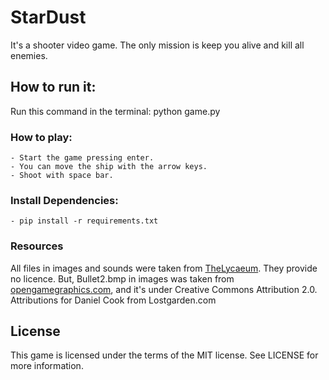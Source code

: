 # StarDust
It's a shooter video game. The only mission is keep you alive and kill all enemies.

## How to run it:
Run this command in the terminal: python game.py

### How to play:
    - Start the game pressing enter.
    - You can move the ship with the arrow keys.
    - Shoot with space bar.

### Install Dependencies:
    - pip install -r requirements.txt

### Resources
All files in images and sounds were taken from [TheLycaeum](https://github.com/TheLycaeum/pygame).
They provide no licence. But, Bullet2.bmp in images was taken from [opengamegraphics.com](https://opengamegraphics.com/direct-download/OTl8aHR0cDovL3NoYWR5YmVhdmVyLmNvbS9Qcm9kdWN0cy9Qcm9kdWN0cy9EYXJrJTIwc3BhY2UlMjBzaG9vdGVyLnppcA==/),
and it's under Creative Commons Attribution 2.0. Attributions for Daniel Cook from Lostgarden.com

## License
This game is licensed under the terms of the MIT license.
See LICENSE for more information.
